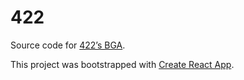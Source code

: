 # 422

Source code for [422’s BGA](https://www.youtube.com/watch?v=gGIVlAwr-m8).

This project was bootstrapped with [Create React App](https://github.com/facebookincubator/create-react-app).
